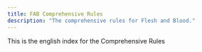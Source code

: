 ```yaml
---
title: FAB Comprehensive Rules
description: "The comprehensive rules for Flesh and Blood."
---
```


This is the english index for the Comprehensive Rules